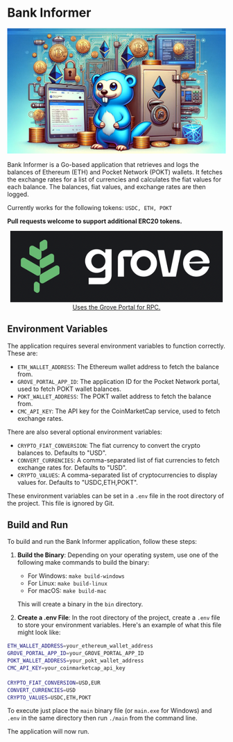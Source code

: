 # Bank Informer

![Gopher](.github/gopher.webp)

Bank Informer is a Go-based application that retrieves and logs the balances of Ethereum (ETH) and Pocket Network (POKT) wallets. It fetches the exchange rates for a list of currencies and calculates the fiat values for each balance. The balances, fiat values, and exchange rates are then logged.

Currently works for the following tokens: `USDC, ETH, POKT`

**Pull requests welcome to support additional ERC20 tokens.**

<p align="center">
<a href="https://portal.grove.city/">
<img src=".github/grove_logo.png" alt="Grove Logo" title="Uses the Grove Portal for RPC">
<br>
Uses the Grove Portal for RPC.
<br>
</a>

</p>


## Environment Variables

The application requires several environment variables to function correctly. These are:

- `ETH_WALLET_ADDRESS`: The Ethereum wallet address to fetch the balance from.
- `GROVE_PORTAL_APP_ID`: The application ID for the Pocket Network portal, used to fetch POKT wallet balances.
- `POKT_WALLET_ADDRESS`: The POKT wallet address to fetch the balance from.
- `CMC_API_KEY`: The API key for the CoinMarketCap service, used to fetch exchange rates.

There are also several optional environment variables:

- `CRYPTO_FIAT_CONVERSION`: The fiat currency to convert the crypto balances to. Defaults to "USD".
- `CONVERT_CURRENCIES`: A comma-separated list of fiat currencies to fetch exchange rates for. Defaults to "USD".
- `CRYPTO_VALUES`: A comma-separated list of cryptocurrencies to display values for. Defaults to "USDC,ETH,POKT".

These environment variables can be set in a `.env` file in the root directory of the project. This file is ignored by Git.

## Build and Run

To build and run the Bank Informer application, follow these steps:

1. **Build the Binary**: Depending on your operating system, use one of the following make commands to build the binary:

   - For Windows: `make build-windows`
   - For Linux: `make build-linux`
   - For macOS: `make build-mac`

   This will create a binary in the `bin` directory.

2. **Create a .env File**: In the root directory of the project, create a `.env` file to store your environment variables. Here's an example of what this file might look like:

```bash
ETH_WALLET_ADDRESS=your_ethereum_wallet_address
GROVE_PORTAL_APP_ID=your_GROVE_PORTAL_APP_ID
POKT_WALLET_ADDRESS=your_pokt_wallet_address
CMC_API_KEY=your_coinmarketcap_api_key

CRYPTO_FIAT_CONVERSION=USD,EUR
CONVERT_CURRENCIES=USD
CRYPTO_VALUES=USDC,ETH,POKT
```

To execute just place the `main` binary file (or `main.exe` for Windows) and `.env` in the same directory then run `./main` from the command line.

The application will now run.
